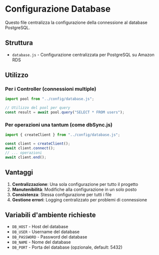 # Configurazione Database

Questo file centralizza la configurazione della connessione al database PostgreSQL.

## Struttura

- `database.js` - Configurazione centralizzata per PostgreSQL su Amazon RDS

## Utilizzo

### Per i Controller (connessioni multiple)
```javascript
import pool from "../config/database.js";

// Utilizzo del pool per query
const result = await pool.query("SELECT * FROM users");
```

### Per operazioni una tantum (come dbSync.js)
```javascript
import { createClient } from "../config/database.js";

const client = createClient();
await client.connect();
// ... operazioni
await client.end();
```

## Vantaggi

1. **Centralizzazione**: Una sola configurazione per tutto il progetto
2. **Manutenibilità**: Modifiche alla configurazione in un solo posto
3. **Consistenza**: Stessa configurazione per tutti i file
4. **Gestione errori**: Logging centralizzato per problemi di connessione

## Variabili d'ambiente richieste

- `DB_HOST` - Host del database
- `DB_USER` - Username del database
- `DB_PASSWORD` - Password del database
- `DB_NAME` - Nome del database
- `DB_PORT` - Porta del database (opzionale, default: 5432) 